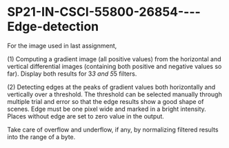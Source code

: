 # SP21-IN-CSCI-55800-26854----Edge-detection

For the image used in last assignment,

(1) Computing a gradient image (all positive values) from the horizontal and vertical differential images (containing both positive and negative values so far). Display both results for 3*3 and 5*5 filters.

(2) Detecting edges at the  peaks of gradient values both horizontally and vertically over a threshold. The threshold can be selected manually through multiple trial and error so that the edge results show a good shape of scenes. Edge must be one pixel wide and marked in a bright intensity. Places without edge are set to zero value in the output.

Take care of overflow and underflow, if any, by normalizing filtered results into the range of a byte.

